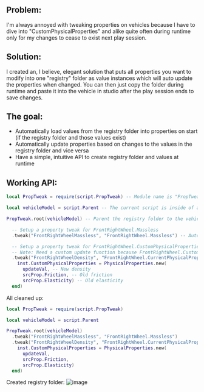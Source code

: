 ## Problem:

I'm always annoyed with tweaking properties on vehicles because I have to dive into "CustomPhysicalProperties" and alike quite often during runtime only for my changes to cease to exist next play session.

## Solution:
I created an, I believe, elegant solution that puts all properties you want to modify into one "registry" folder as value instances which will auto update the properties when changed. You can then just copy the folder during runtime and paste it into the vehicle in studio after the play session ends to save changes.

## The goal:

- Automatically load values from the registry folder into properties on start (if the registry folder and those values exist)
- Automatically update properties based on changes to the values in the registry folder and vice versa
- Have a simple, intuitive API to create registry folder and values at runtime

## Working API:
```lua
local PropTweak = require(script.PropTweak) -- Module name is "PropTweak"

local vehicleModel = script.Parent -- The current script is inside of a vehicle

PropTweak.root(vehicleModel) -- Parent the registry folder to the vehicle

  -- Setup a property tweak for FrontRightWheel.Massless
  .tweak("FrontRightWheelMassless", "FrontRightWheel.Massless") -- Automatically creates a bool value in the registry folder that, when changed, updates FrontRightWheel.Massless

  -- Setup a property tweak for FrontRightWheel.CustomPhysicalProperties.Density
  -- Note: Need a custom update function because FrontRightWheel.CustomPhysicalProperties.Density is readonly
  .tweak("FrontRightWheelDensity", "FrontRightWheel.CurrentPhysicalProperties.Density", function(inst, updateVal, srcProp)
    inst.CustomPhysicalProperties = PhysicalProperties.new(
      updateVal, -- New density
      srcProp.Friction, -- Old friction
      srcProp.Elasticity) -- Old elasticity
  end)
```
All cleaned up:
```lua
local PropTweak = require(script.PropTweak)

local vehicleModel = script.Parent

PropTweak.root(vehicleModel)
  .tweak("FrontRightWheelMassless", "FrontRightWheel.Massless")
  .tweak("FrontRightWheelDensity", "FrontRightWheel.CurrentPhysicalProperties.Density", function(inst, updateVal, srcProp)
    inst.CustomPhysicalProperties = PhysicalProperties.new(
      updateVal,
      srcProp.Friction,
      srcProp.Elasticity)
  end)
```
Created registry folder:
![image](https://github.com/user-attachments/assets/227a25a2-9578-4945-bf59-4f40d7e23178)
